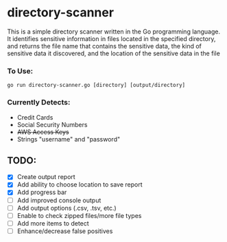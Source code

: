 # directory-scanner
This is a simple directory scanner written in the Go programming language. It identifies sensitive information in files located in the specified directory, and returns the file name that contains the sensitive data, the kind of sensitive data it discovered, and the location of the sensitive data in the file

### To Use:
`go run directory-scanner.go [directory] [output/directory]`

### Currently Detects:
- Credit Cards
- Social Security Numbers
- ~~AWS Access Keys~~
- Strings "username" and "password"

## TODO: 
- [x] Create output report
- [x] Add ability to choose location to save report
- [x] Add progress bar
- [ ] Add improved console output
- [ ] Add output options (.csv, .tsv, etc.)
- [ ] Enable to check zipped files/more file types
- [ ] Add more items to detect
- [ ] Enhance/decrease false positives